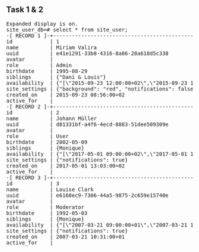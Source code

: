 ## Task 1 & 2
<pre>Expanded display is on.
site_user_db=# select * from site_user;
-[ RECORD 1 ]-+----------------------------------------------------------------------------------------------------------------------
id            | 1
name          | Miriam Valira
uuid          | e41e1291-33b8-4316-8a86-28a618d5c338
avatar        | 
role          | Admin
birthdate     | 1995-08-29
siblings      | {&quot;Dani &amp; Louis&quot;}
availability  | {&quot;[\&quot;2015-09-23 12:00:00+02\&quot;,\&quot;2015-09-23 15:00:00+02\&quot;]&quot;}
site_settings | {&quot;background&quot;: &quot;red&quot;, &quot;notifications&quot;: false}
created_on    | 2015-09-23 08:56:00+02
active_for    | 
-[ RECORD 2 ]-+----------------------------------------------------------------------------------------------------------------------
id            | 2
name          | Johann Müller
uuid          | d81331bf-a4f6-4ecd-8883-51dee509309e
avatar        | 
role          | User
birthdate     | 2002-05-09
siblings      | {Monique}
availability  | {&quot;[\&quot;2017-05-01 09:00:00+02\&quot;,\&quot;2017-05-01 14:00:00+02\&quot;)&quot;,&quot;[\&quot;2017-05-01 18:00:00+02\&quot;,\&quot;2017-05-01 20:00:00+02\&quot;)&quot;}
site_settings | {&quot;notifications&quot;: true}
created_on    | 2017-05-01 13:03:00+02
active_for    | 
-[ RECORD 3 ]-+----------------------------------------------------------------------------------------------------------------------
id            | 3
name          | Louise Clark
uuid          | e6168ec9-7306-44a5-9875-2c659e15740e
avatar        | 
role          | Moderator
birthdate     | 1992-05-03
siblings      | {Monique}
availability  | {&quot;[\&quot;2007-03-21 09:00:00+01\&quot;,\&quot;2007-03-21 12:00:00+01\&quot;)&quot;,&quot;[\&quot;2007-03-21 13:00:00+01\&quot;,\&quot;2007-03-21 17:00:00+01\&quot;)&quot;}
site_settings | {&quot;notifications&quot;: true}
created_on    | 2007-03-21 10:31:00+01
active_for    | 

</pre>
